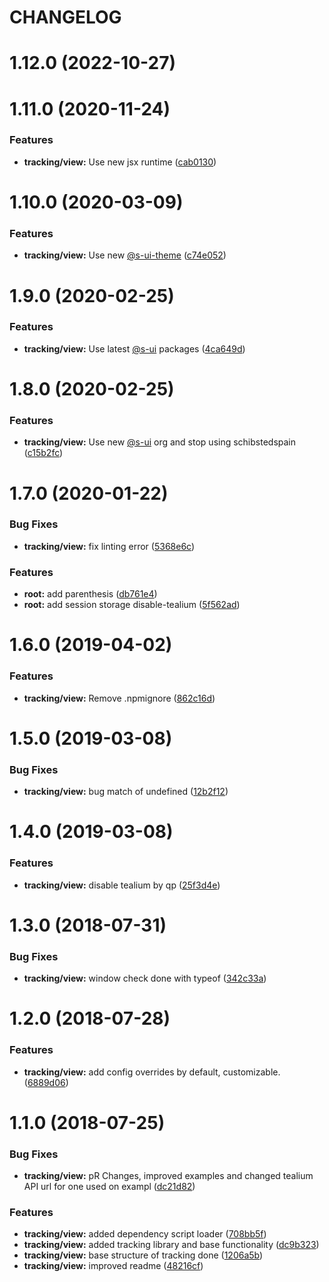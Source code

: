 # CHANGELOG

# 1.12.0 (2022-10-27)



# 1.11.0 (2020-11-24)


### Features

* **tracking/view:** Use new jsx runtime ([cab0130](https://github.com/SUI-Components/adevinta-spain-components/commit/cab01300f25671d18bdb381dc1d74a84d0de6f62))



# 1.10.0 (2020-03-09)


### Features

* **tracking/view:** Use new [@s-ui-theme](https://github.com/s-ui-theme) ([c74e052](https://github.com/SUI-Components/adevinta-spain-components/commit/c74e05288376595bad8e7d1339599877eba0ec09))



# 1.9.0 (2020-02-25)


### Features

* **tracking/view:** Use latest [@s-ui](https://github.com/s-ui) packages ([4ca649d](https://github.com/SUI-Components/adevinta-spain-components/commit/4ca649d084561594648451a0e100f2ec985e3b42))



# 1.8.0 (2020-02-25)


### Features

* **tracking/view:** Use new [@s-ui](https://github.com/s-ui) org and stop using schibstedspain ([c15b2fc](https://github.com/SUI-Components/adevinta-spain-components/commit/c15b2fcb47aee8a1b5eef4c73a7f104ddc3e726c))



# 1.7.0 (2020-01-22)


### Bug Fixes

* **tracking/view:** fix linting error ([5368e6c](https://github.com/SUI-Components/adevinta-spain-components/commit/5368e6ce3fea25c8dc3685851d190ee6588de2fd))


### Features

* **root:** add parenthesis ([db761e4](https://github.com/SUI-Components/adevinta-spain-components/commit/db761e428a0398c3716f6903b3b36f1a192135d7))
* **root:** add session storage disable-tealium ([5f562ad](https://github.com/SUI-Components/adevinta-spain-components/commit/5f562addd23550cc5ca0c02816f48235237cfb6a))



# 1.6.0 (2019-04-02)


### Features

* **tracking/view:** Remove .npmignore ([862c16d](https://github.com/SUI-Components/adevinta-spain-components/commit/862c16d78241e92974a750e79805068c4b1be8e3))



# 1.5.0 (2019-03-08)


### Bug Fixes

* **tracking/view:** bug match of undefined ([12b2f12](https://github.com/SUI-Components/adevinta-spain-components/commit/12b2f125b8523af6a9da45b0e6d9491cc6d18835))



# 1.4.0 (2019-03-08)


### Features

* **tracking/view:** disable tealium by qp ([25f3d4e](https://github.com/SUI-Components/adevinta-spain-components/commit/25f3d4eac5485ff2c2d7a40d925936b3b4cb337e))



# 1.3.0 (2018-07-31)


### Bug Fixes

* **tracking/view:** window check done with typeof ([342c33a](https://github.com/SUI-Components/adevinta-spain-components/commit/342c33a450b88c246987fc68b32d851db9e46522))



# 1.2.0 (2018-07-28)


### Features

* **tracking/view:** add config overrides by default, customizable. ([6889d06](https://github.com/SUI-Components/adevinta-spain-components/commit/6889d06b50b635403555df97394e81fba258ba40))



# 1.1.0 (2018-07-25)


### Bug Fixes

* **tracking/view:** pR Changes, improved examples and changed tealium API url for one used on exampl ([dc21d82](https://github.com/SUI-Components/adevinta-spain-components/commit/dc21d82908518a713110799e06c5e2778693bf7b))


### Features

* **tracking/view:** added dependency script loader ([708bb5f](https://github.com/SUI-Components/adevinta-spain-components/commit/708bb5f0549ac8334660a69a11582817b308638f))
* **tracking/view:** added tracking library and base functionality ([dc9b323](https://github.com/SUI-Components/adevinta-spain-components/commit/dc9b32366ad7846cdfa62657d9f5de19129c9b05))
* **tracking/view:** base structure of tracking done ([1206a5b](https://github.com/SUI-Components/adevinta-spain-components/commit/1206a5b878327a8f9999b9a91ed0fcabf78922c3))
* **tracking/view:** improved readme ([48216cf](https://github.com/SUI-Components/adevinta-spain-components/commit/48216cfc4103edf182f56b5ce98f8bbd38bbd6c3))



